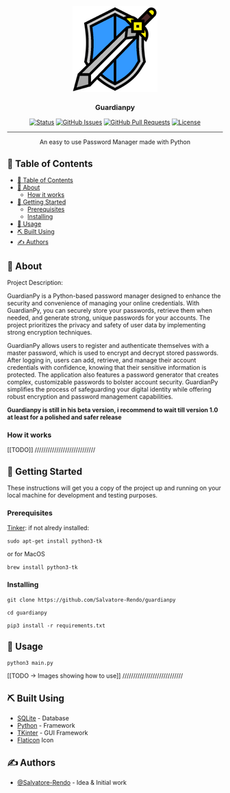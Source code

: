 <p align="center">
  <a href="" rel="noopener">
 <img width=200px height=200px src="guardianpy/src/guardianpy.png" alt="Project logo"></a>
</p>

<h3 align="center">Guardianpy</h3>

<div align="center">

[![Status](https://img.shields.io/badge/status-active-success.svg)]()
[![GitHub Issues](https://img.shields.io/github/issues/Salvatore-Rendo/guardianpy.svg)](https://github.com/Salvatore-Rendo/guardianpy/issues)
[![GitHub Pull Requests](https://img.shields.io/github/issues-pr/Salvatore-Rendo/guardianpy.svg)](https://github.com/Salvatore-Rendo/guardianpy/pulls)
[![License](https://img.shields.io/badge/license-MIT-blue.svg)](/LICENSE)

</div>

---

<p align="center"> An easy to use Password Manager made with Python 
    <br> 
</p>

## 📝 Table of Contents

- [📝 Table of Contents](#-table-of-contents)
- [🧐 About ](#-about-)
  - [How it works](#how-it-works)
- [🏁 Getting Started ](#-getting-started-)
  - [Prerequisites](#prerequisites)
  - [Installing](#installing)
- [🎈 Usage ](#-usage-)
- [⛏️ Built Using ](#️-built-using-)
- [✍️ Authors ](#️-authors-)

## 🧐 About <a name = "about"></a>

Project Description:

GuardianPy is a Python-based password manager designed to enhance the security and convenience of managing your online credentials. With GuardianPy, you can securely store your passwords, retrieve them when needed, and generate strong, unique passwords for your accounts. The project prioritizes the privacy and safety of user data by implementing strong encryption techniques.

GuardianPy allows users to register and authenticate themselves with a master password, which is used to encrypt and decrypt stored passwords. After logging in, users can add, retrieve, and manage their account credentials with confidence, knowing that their sensitive information is protected. The application also features a password generator that creates complex, customizable passwords to bolster account security. GuardianPy simplifies the process of safeguarding your digital identity while offering robust encryption and password management capabilities.

<b> Guardianpy is still in his beta version, i recommend to wait till version 1.0 at least for a polished and safer release </b>

### How it works

[[TODO]] ////////////////////////////

## 🏁 Getting Started <a name = "getting_started"></a>

These instructions will get you a copy of the project up and running on your local machine for development and testing purposes. 


### Prerequisites

[Tinker](https://docs.python.org/3/library/tkinter.html): if not alredy installed:
```
sudo apt-get install python3-tk
```
or for MacOS
```
brew install python3-tk
```

### Installing



```
git clone https://github.com/Salvatore-Rendo/guardianpy
```

```
cd guardianpy
```

```
pip3 install -r requirements.txt
```

## 🎈 Usage <a name="usage"></a>

```
python3 main.py
```


[[TODO -> Images showing how to use]] ////////////////////////////

## ⛏️ Built Using <a name = "built_using"></a>

- [SQLite](https://www.sqlite.org/index.html) - Database
- [Python](https://www.python.org/) - Framework
- [TKinter](https://docs.python.org/3/library/tkinter.html) - GUI Framework
- [Flaticon](https://www.flaticon.com/) Icon

## ✍️ Authors <a name = "authors"></a>

- [@Salvatore-Rendo](https://github.com/Salvatore-Rendo) - Idea & Initial work

